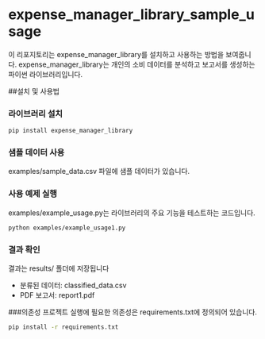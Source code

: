 # expense_manager_library_sample_usage

이 리포지토리는 expense_manager_library를 설치하고 사용하는 방법을 보여줍니다. expense_manager_library는 개인의 소비 데이터를 분석하고 보고서를 생성하는 파이썬 라이브러리입니다. 

##설치 및 사용법
### 라이브러리 설치
```bash
pip install expense_manager_library
```

### 샘플 데이터 사용
examples/sample_data.csv 파일에 샘플 데이터가 있습니다. 

### 사용 예제 실행
examples/example_usage.py는 라이브러리의 주요 기능을 테스트하는 코드입니다.
```bash
python examples/example_usage1.py
```
### 결과 확인
결과는 results/ 폴더에 저장됩니다

- 분류된 데이터: classified_data.csv
- PDF 보고서: report1.pdf

###의존성
프로젝트 실행에 필요한 의존성은 requirements.txt에 정의되어 있습니다.
```bash
pip install -r requirements.txt
```
